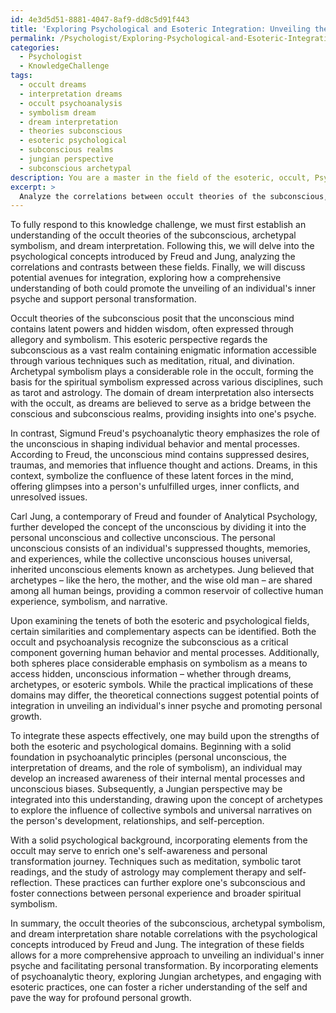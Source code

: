 ```yaml
---
id: 4e3d5d51-8881-4047-8af9-dd8c5d91f443
title: 'Exploring Psychological and Esoteric Integration: Unveiling the Inner Psyche'
permalink: /Psychologist/Exploring-Psychological-and-Esoteric-Integration-Unveiling-the-Inner-Psyche/
categories:
  - Psychologist
  - KnowledgeChallenge
tags:
  - occult dreams
  - interpretation dreams
  - occult psychoanalysis
  - symbolism dream
  - dream interpretation
  - theories subconscious
  - esoteric psychological
  - subconscious realms
  - jungian perspective
  - subconscious archetypal
description: You are a master in the field of the esoteric, occult, Psychologist and Education. You are a writer of tests, challenges, books and deep knowledge on Psychologist for initiates and students to gain deep insights and understanding from. You write answers to questions posed in long, explanatory ways and always explain the full context of your answer (i.e., related concepts, formulas, examples, or history), as well as the step-by-step thinking process you take to answer the challenges. Be rigorous and thorough, and summarize the key themes, ideas, and conclusions at the end.
excerpt: > 
  Analyze the correlations between occult theories of the subconscious, archetypal symbolism, and dream interpretation with the psychological concepts introduced by Freud and Jung; considering their origins, fundamental principles, and practical implications, how may one integrate these aspects in the pursuit of unveiling an individual's inner psyche and achieving personal transformation?
---
```

To fully respond to this knowledge challenge, we must first establish an understanding of the occult theories of the subconscious, archetypal symbolism, and dream interpretation. Following this, we will delve into the psychological concepts introduced by Freud and Jung, analyzing the correlations and contrasts between these fields. Finally, we will discuss potential avenues for integration, exploring how a comprehensive understanding of both could promote the unveiling of an individual's inner psyche and support personal transformation.

Occult theories of the subconscious posit that the unconscious mind contains latent powers and hidden wisdom, often expressed through allegory and symbolism. This esoteric perspective regards the subconscious as a vast realm containing enigmatic information accessible through various techniques such as meditation, ritual, and divination. Archetypal symbolism plays a considerable role in the occult, forming the basis for the spiritual symbolism expressed across various disciplines, such as tarot and astrology. The domain of dream interpretation also intersects with the occult, as dreams are believed to serve as a bridge between the conscious and subconscious realms, providing insights into one's psyche.

In contrast, Sigmund Freud's psychoanalytic theory emphasizes the role of the unconscious in shaping individual behavior and mental processes. According to Freud, the unconscious mind contains suppressed desires, traumas, and memories that influence thought and actions. Dreams, in this context, symbolize the confluence of these latent forces in the mind, offering glimpses into a person's unfulfilled urges, inner conflicts, and unresolved issues.

Carl Jung, a contemporary of Freud and founder of Analytical Psychology, further developed the concept of the unconscious by dividing it into the personal unconscious and collective unconscious. The personal unconscious consists of an individual's suppressed thoughts, memories, and experiences, while the collective unconscious houses universal, inherited unconscious elements known as archetypes. Jung believed that archetypes – like the hero, the mother, and the wise old man – are shared among all human beings, providing a common reservoir of collective human experience, symbolism, and narrative.

Upon examining the tenets of both the esoteric and psychological fields, certain similarities and complementary aspects can be identified. Both the occult and psychoanalysis recognize the subconscious as a critical component governing human behavior and mental processes. Additionally, both spheres place considerable emphasis on symbolism as a means to access hidden, unconscious information – whether through dreams, archetypes, or esoteric symbols. While the practical implications of these domains may differ, the theoretical connections suggest potential points of integration in unveiling an individual's inner psyche and promoting personal growth.

To integrate these aspects effectively, one may build upon the strengths of both the esoteric and psychological domains. Beginning with a solid foundation in psychoanalytic principles (personal unconscious, the interpretation of dreams, and the role of symbolism), an individual may develop an increased awareness of their internal mental processes and unconscious biases. Subsequently, a Jungian perspective may be integrated into this understanding, drawing upon the concept of archetypes to explore the influence of collective symbols and universal narratives on the person's development, relationships, and self-perception.

With a solid psychological background, incorporating elements from the occult may serve to enrich one's self-awareness and personal transformation journey. Techniques such as meditation, symbolic tarot readings, and the study of astrology may complement therapy and self-reflection. These practices can further explore one's subconscious and foster connections between personal experience and broader spiritual symbolism.

In summary, the occult theories of the subconscious, archetypal symbolism, and dream interpretation share notable correlations with the psychological concepts introduced by Freud and Jung. The integration of these fields allows for a more comprehensive approach to unveiling an individual's inner psyche and facilitating personal transformation. By incorporating elements of psychoanalytic theory, exploring Jungian archetypes, and engaging with esoteric practices, one can foster a richer understanding of the self and pave the way for profound personal growth.
